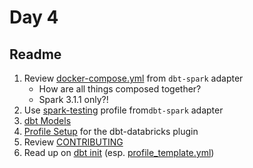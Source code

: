 # Day 4

## Readme

1. Review [docker-compose.yml](https://github.com/dbt-labs/dbt-spark/blob/main/docker-compose.yml) from `dbt-spark` adapter
    * How are all things composed together?
    * Spark 3.1.1 only?!
1. Use [spark-testing](https://github.com/dbt-labs/dbt-spark#running-locally) profile from`dbt-spark` adapter
1. [dbt Models](https://docs.getdbt.com/docs/building-a-dbt-project/building-models)
1. [Profile Setup](https://github.com/databricks/dbt-databricks) for the dbt-databricks plugin
1. Review [CONTRIBUTING](https://github.com/dbt-labs/dbt-core/blob/HEAD/CONTRIBUTING.md)
1. Read up on [dbt init](https://docs.getdbt.com/reference/commands/init) (esp. [profile_template.yml](https://docs.getdbt.com/reference/commands/init#profile_templateyml))
